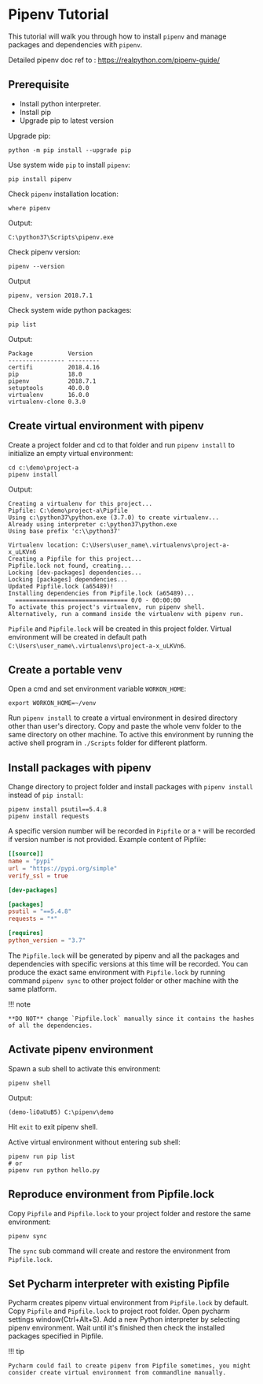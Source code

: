 # Pipenv Tutorial

This tutorial will walk you through how to install `pipenv` and manage packages and dependencies with `pipenv`.

Detailed pipenv doc ref to : <https://realpython.com/pipenv-guide/>

## Prerequisite

- Install python interpreter.
- Install pip
- Upgrade pip to latest version

Upgrade pip:

```shell
python -m pip install --upgrade pip
```

Use system wide `pip` to install `pipenv`:

```shell
pip install pipenv
```

Check `pipenv` installation location:

```shell
where pipenv
```

Output:

```text
C:\python37\Scripts\pipenv.exe
```

Check pipenv version:

```shell
pipenv --version
```

Output

```text
pipenv, version 2018.7.1
```

Check system wide python packages:

```shell
pip list
```

Output:

```text
Package          Version
---------------- ---------
certifi          2018.4.16
pip              18.0
pipenv           2018.7.1
setuptools       40.0.0
virtualenv       16.0.0
virtualenv-clone 0.3.0
```

## Create virtual environment with pipenv

Create a project folder and cd to that folder and run `pipenv install` to initialize an empty virtual environment:

```batch
cd c:\demo\project-a
pipenv install
```

Output:

```text
Creating a virtualenv for this project...
Pipfile: C:\demo\project-a\Pipfile
Using c:\python37\python.exe (3.7.0) to create virtualenv...
Already using interpreter c:\python37\python.exe
Using base prefix 'c:\\python37'

Virtualenv location: C:\Users\user_name\.virtualenvs\project-a-x_uLKVn6
Creating a Pipfile for this project...
Pipfile.lock not found, creating...
Locking [dev-packages] dependencies...
Locking [packages] dependencies...
Updated Pipfile.lock (a65489)!
Installing dependencies from Pipfile.lock (a65489)...
  ================================ 0/0 - 00:00:00
To activate this project's virtualenv, run pipenv shell.
Alternatively, run a command inside the virtualenv with pipenv run.
```

`Pipfile` and `Pipfile.lock` will be created in this project folder. Virtual environment will be created in default path `C:\Users\user_name\.virtualenvs\project-a-x_uLKVn6`.

## Create a portable venv

Open a cmd and set environment variable `WORKON_HOME`:

    export WORKON_HOME=~/venv

Run `pipenv install` to create a virtual environment in desired directory other than user's directory. Copy and paste the whole venv folder to the same directory on other machine. To active this environment by running the active shell program in `./Scripts` folder for different platform.

## Install packages with pipenv

Change directory to project folder and install packages with `pipenv install` instead of `pip install`:

```shell
pipenv install psutil==5.4.8
pipenv install requests
```

A specific version number will be recorded in `Pipfile` or a `*` will be recorded if version number is not provided. Example content of Pipfile:

```toml hl_lines="9 10"
[[source]]
name = "pypi"
url = "https://pypi.org/simple"
verify_ssl = true

[dev-packages]

[packages]
psutil = "==5.4.8"
requests = "*"

[requires]
python_version = "3.7"
```

The `Pipfile.lock` will be generated by pipenv and all the packages and dependencies with specific versions at this time will be recorded. You can produce the exact same environment with `Pipfile.lock` by running command `pipenv sync` to other project folder or other machine with the same platform.

!!! note

    **DO NOT** change `Pipfile.lock` manually since it contains the hashes of all the dependencies.

## Activate pipenv environment

Spawn a sub shell to activate this environment:

```shell
pipenv shell
```

Output:

```text
(demo-liOaUuB5) C:\pipenv\demo
```

Hit `exit` to exit pipenv shell.

Active virtual environment without entering sub shell:

```shell
pipenv run pip list
# or
pipenv run python hello.py
```

## Reproduce environment from Pipfile.lock

Copy `Pipfile` and `Pipfile.lock` to your project folder and restore the same environment:

```shell
pipenv sync
```

The `sync` sub command will create and restore the environment from `Pipfile.lock`.

## Set Pycharm interpreter with existing Pipfile

Pycharm creates pipenv virtual environment from `Pipfile.lock` by default. Copy `Pipfile` and `Pipfile.lock` to project root folder. Open pycharm settings window(Ctrl+Alt+S). Add a new Python interpreter by selecting pipenv environment. Wait until it's finished then check the installed packages specified in Pipfile.

!!! tip

    Pycharm could fail to create pipenv from Pipfile sometimes, you might consider create virtual environment from commandline manually.